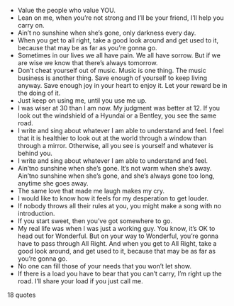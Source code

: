  - Value the people who value YOU.
 - Lean on me, when you’re not strong and I’ll be your friend, I’ll help you carry on.
 - Ain’t no sunshine when she’s gone, only darkness every day.
 - When you get to all right, take a good look around and get used to it, because that may be as far as you’re gonna go.
 - Sometimes in our lives we all have pain. We all have sorrow. But if we are wise we know that there’s always tomorrow.
 - Don’t cheat yourself out of music. Music is one thing. The music business is another thing. Save enough of yourself to keep living anyway. Save enough joy in your heart to enjoy it. Let your reward be in the doing of it.
 - Just keep on using me, until you use me up.
 - I was wiser at 30 than I am now. My judgment was better at 12. If you look out the windshield of a Hyundai or a Bentley, you see the same road.
 - I write and sing about whatever I am able to understand and feel. I feel that it is healthier to look out at the world through a window than through a mirror. Otherwise, all you see is yourself and whatever is behind you.
 - I write and sing about whatever I am able to understand and feel.
 - Ain’tno sunshine when she’s gone. It’s not warm when she’s away. Ain’tno sunshine when she’s gone, and she’s always gone too long, anytime she goes away.
 - The same love that made me laugh makes my cry.
 - I would like to know how it feels for my desperation to get louder.
 - If nobody throws all their rules at you, you might make a song with no introduction.
 - If you start sweet, then you’ve got somewhere to go.
 - My real life was when I was just a working guy. You know, it’s OK to head out for Wonderful. But on your way to Wonderful, you’re gonna have to pass through All Right. And when you get to All Right, take a good look around, and get used to it, because that may be as far as you’re gonna go.
 - No one can fill those of your needs that you won’t let show.
 - If there is a load you have to bear that you can’t carry, I’m right up the road. I’ll share your load if you just call me.

18 quotes